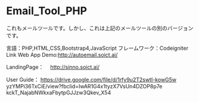 # Email_Tool_PHP
これもメールツールです。しかし、これは上記のメールツールの別のバージョンです。


言語：PHP,HTML,CSS,Bootstrap4,JavaScript
フレームワーク：Codeigniter
Link Web App Demo:http://autoemail.soict.ai/

LandingPage：　
http://sinno.soict.ai/

User Guide：
https://drive.google.com/file/d/1rfy9u2T2swtI-kowG5w
yzYMPi36TxCiE/view?fbclid=IwAR1G4x1tyzX7VsUn4DZOP8p7e
kckT_NajabNWkxaFbytpGJJzw3Qkev_X54
